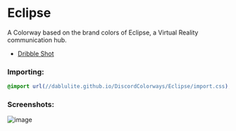 # Eclipse
A Colorway based on the brand colors of Eclipse, a Virtual Reality communication hub.
* [Dribble Shot](https://dribbble.com/shots/18373243-Eclipse-Brand-identity)

### Importing:
```css
@import url(//dablulite.github.io/DiscordColorways/Eclipse/import.css);
```

### Screenshots:
![image](https://github.com/DaBluLite/DiscordColorways/assets/73998678/81798bbf-d580-43fe-8e28-c67c729f5ef7)
